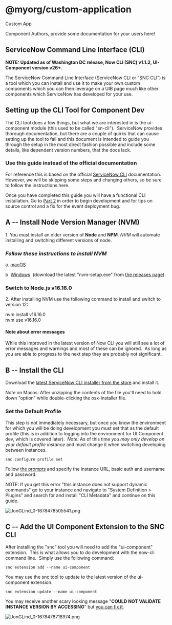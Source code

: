 @myorg/custom-application
===============================================
Custom App

Component Authors, provide some documentation for your users here!


ServiceNow Command Line Interface (CLI)
---------------------------------------

**NOTE: Updated as of Washington DC release, Now CLI (SNC) v1.1.2, UI-Component version v26+.**

The ServiceNow Command Line Interface (ServiceNow CLI or “SNC CLI”) is a tool which you can install and use it to make your own custom components which you can then leverage on a UIB page much like other components which ServiceNow has developed for your use.

Setting up the CLI Tool for Component Dev
-----------------------------------------

The CLI tool does a few things, but what we are interested in is the ui-component module (this used to be called "sn-cli").  ServiceNow provides thorough documentation, but there are a couple of quirks that can cause setting up the tool to fail and this document is intended to guide you through the setup in the most direct fashion possible and include some details, like dependent version numbers, that the docs lack.

### Use this guide instead of the official documentation

For reference this is based on the official [ServiceNow CLI](https://docs.servicenow.com/bundle/rome-application-development/page/build/servicenow-cli/concept/servicenow-cli.html) documentation.  However, we will be skipping some steps and changing others, so be sure to follow the instructions here.

Once you have completed this guide you will have a functional CLI installation. Go to [Part 2](https://www.servicenow.com/community/next-experience-articles/developing-a-custom-ui-component-with-the-now-command-line/ta-p/2502529) in order to begin development and for tips on source control and a fix for the event deployment bug.

A -- Install Node Version Manager (NVM)
---------------------------------------

1\. You must install an older version of **Node** and **NPM**. _NVM_ will automate installing and switching different versions of node.

### _Follow these instructions to install NVM_

a. [macOS](https://github.com/nvm-sh/nvm#installing-and-updating) 

b  [Windows](https://github.com/coreybutler/nvm-windows#install-nvm-windows)  (download the latest "nvm-setup.exe" from [the releases page](https://github.com/coreybutler/nvm-windows/releases)).

### Switch to Node.js v16.16.0

2\. After installing NVM use the following command to install and switch to version 12:

nvm install v16.16.0  
nvm use v16.16.0

#### Note about error messages

While this improved in the latest version of Now CLI you will still see a lot of error messages and warnings and most of these can be ignored.  As long as you are able to progress to the next step they are probably not significant.

B -- Install the CLI
--------------------

Download the [latest ServiceNow CLI installer from the store](https://store.servicenow.com/sn_appstore_store.do#!/store/application/9085854adbb52810122156a8dc961910) and install it.   
  
Note on Macos: After unzipping the contents of the file you'll need to hold down "option" while double-clicking the osx-installer file.

### Set the Default Profile

This step is not immediately necessary, but once you know the environment for which you will be doing development you must set that as the default profile (this is in addition to logging into the environment for UI Component dev, which is covered later).  _Note:_ As of this time _you may only develop on your default profile instance_ and must change it when switching developing between instances.

    snc configure profile set

Follow [the prompts](https://docs.servicenow.com/bundle/rome-application-development/page/build/servicenow-cli/task/configure-profile.html) and specify the instance URL, basic auth and username and password.

NOTE: If you get this error "this instance does not support dynamic commands" go to your instance and navigate to "System Definition > Plugins" and search for and install "CLI Metadata" and continue on this guide.

![JonGLind_0-1678478505541.png](/community/image/serverpage/image-id/246518iE515CF23DCB98EC4/image-size/large?v=v2&px=999 "JonGLind_0-1678478505541.png")

C -- Add the UI Component Extension to the SNC CLI
--------------------------------------------------

After installing the "snc" tool you will need to add the "ui-component" extension.  This is what allows you to do development with the now-cli command line.  Simply use the following command:

    snc extension add --name ui-component

You may use the snc tool to update to the latest version of the ui-component extension.

    snc extension update --name ui-component

  
You may receive another scary looking message "**COULD NOT VALIDATE INSTANCE VERSION BY ACCESSING**" but [you can fix it](https://www.servicenow.com/community/next-experience-articles/troubleshooting-servicenow-cli-errors/ta-p/2464448 "Fix Could Not Validate Instance Error").

![JonGLind_0-1678478718974.png](/community/image/serverpage/image-id/246520iC75927C8C64FBDA0/image-size/large?v=v2&px=999 "JonGLind_0-1678478718974.png")
